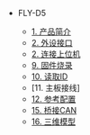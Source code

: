 * FLY-D5

    * [1. 产品简介](/board/fly_d5/README.md)
    * [2. 外设接口](/board/fly_d5/pins.md)
    * [2. 连接上位机](/board/fly_d5/ssh.md)
    * [9. 固件烧录](/board/fly_d5/flash.md)
    * [10. 读取ID](/board/fly_d5/c8id.md)
    * [11. 主板接线]
    * [12. 参考配置](/board/fly_d5/cfg.md)
    * [15. 桥接CAN](/board/fly_d5/canbridge.md)
    * [16. 三维模型](/board/fly_d5/3dmodel.md)
